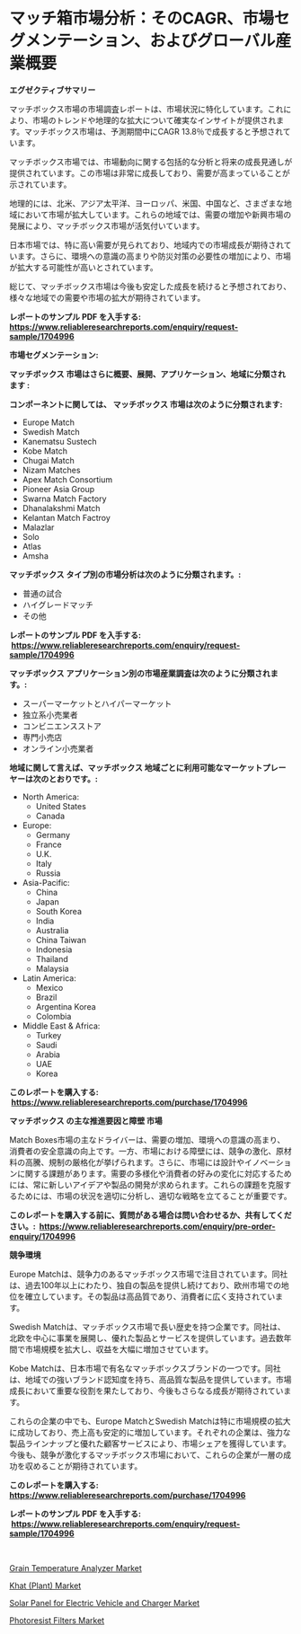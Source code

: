 <p><h1>マッチ箱市場分析：そのCAGR、市場セグメンテーション、およびグローバル産業概要</h1></p><p><strong>エグゼクティブサマリー</strong></p>
<p><p>マッチボックス市場の市場調査レポートは、市場状況に特化しています。これにより、市場のトレンドや地理的な拡大について確実なインサイトが提供されます。マッチボックス市場は、予測期間中にCAGR 13.8％で成長すると予想されています。</p><p>マッチボックス市場では、市場動向に関する包括的な分析と将来の成長見通しが提供されています。この市場は非常に成長しており、需要が高まっていることが示されています。</p><p>地理的には、北米、アジア太平洋、ヨーロッパ、米国、中国など、さまざまな地域において市場が拡大しています。これらの地域では、需要の増加や新興市場の発展により、マッチボックス市場が活気付いています。</p><p>日本市場では、特に高い需要が見られており、地域内での市場成長が期待されています。さらに、環境への意識の高まりや防災対策の必要性の増加により、市場が拡大する可能性が高いとされています。</p><p>総じて、マッチボックス市場は今後も安定した成長を続けると予想されており、様々な地域での需要や市場の拡大が期待されています。</p></p>
<p><strong>レポートのサンプル PDF を入手する: <a href="https://www.reliableresearchreports.com/enquiry/request-sample/1704996">https://www.reliableresearchreports.com/enquiry/request-sample/1704996</a></strong></p>
<p><strong>市場セグメンテーション:</strong></p>
<p><strong> マッチボックス 市場はさらに概要、展開、アプリケーション、地域に分類されます :</strong></p>
<p><strong>コンポーネントに関しては、 マッチボックス 市場は次のように分類されます: &nbsp;</strong></p>
<p><ul><li>Europe Match</li><li>Swedish Match</li><li>Kanematsu Sustech</li><li>Kobe Match</li><li>Chugai Match</li><li>Nizam Matches</li><li>Apex Match Consortium</li><li>Pioneer Asia Group</li><li>Swarna Match Factory</li><li>Dhanalakshmi Match</li><li>Kelantan Match Factroy</li><li>Malazlar</li><li>Solo</li><li>Atlas</li><li>Amsha</li></ul></p>
<p><strong> マッチボックス タイプ別の市場分析は次のように分類されます。:</strong></p>
<p><ul><li>普通の試合</li><li>ハイグレードマッチ</li><li>その他</li></ul></p>
<p><strong>レポートのサンプル PDF を入手する: &nbsp;<a href="https://www.reliableresearchreports.com/enquiry/request-sample/1704996">https://www.reliableresearchreports.com/enquiry/request-sample/1704996</a></strong></p>
<p><strong> マッチボックス アプリケーション別の市場産業調査は次のように分類されます。:</strong></p>
<p><ul><li>スーパーマーケットとハイパーマーケット</li><li>独立系小売業者</li><li>コンビニエンスストア</li><li>専門小売店</li><li>オンライン小売業者</li></ul></p>
<p><strong>地域に関して言えば、マッチボックス 地域ごとに利用可能なマーケットプレーヤーは次のとおりです。:</strong></p>
<p><ul>
    <li>
        North America:
        <ul>
            <li>United States</li>
            <li>Canada</li>
        </ul>
    </li>
    <li>
        Europe:
        <ul>
            <li>Germany</li>
            <li>France</li>
            <li>U.K.</li>
            <li>Italy</li>
            <li>Russia</li>
        </ul>
    </li>
    <li>
        Asia-Pacific:
        <ul>
            <li>China</li>
            <li>Japan</li>
            <li>South Korea</li>
            <li>India</li>
            <li>Australia</li>
            <li>China Taiwan</li>
            <li>Indonesia</li>
            <li>Thailand</li>
            <li>Malaysia</li>
        </ul>
    </li>
    <li>
        Latin America:
        <ul>
            <li>Mexico</li>
            <li>Brazil</li>
            <li>Argentina Korea</li>
            <li>Colombia</li>
        </ul>
    </li>
    <li>
        Middle East & Africa:
        <ul>
            <li>Turkey</li>
            <li>Saudi</li>
            <li>Arabia</li>
            <li>UAE</li>
            <li>Korea</li>
        </ul>
    </li>
    </ul></p>
<p><strong>このレポートを購入する: &nbsp;<a href="https://www.reliableresearchreports.com/purchase/1704996">https://www.reliableresearchreports.com/purchase/1704996</a></strong></p>
<p><strong>マッチボックス の主な推進要因と障壁 市場</strong></p>
<p><p>Match Boxes市場の主なドライバーは、需要の増加、環境への意識の高まり、消費者の安全意識の向上です。一方、市場における障壁には、競争の激化、原材料の高騰、規制の厳格化が挙げられます。さらに、市場には設計やイノベーションに関する課題があります。需要の多様化や消費者の好みの変化に対応するためには、常に新しいアイデアや製品の開発が求められます。これらの課題を克服するためには、市場の状況を適切に分析し、適切な戦略を立てることが重要です。</p></p>
<p><strong>このレポートを購入する前に、質問がある場合は問い合わせるか、共有してください。:&nbsp; <a href="https://www.reliableresearchreports.com/enquiry/pre-order-enquiry/1704996">https://www.reliableresearchreports.com/enquiry/pre-order-enquiry/1704996</a></strong></p>
<p><strong>競争環境</strong></p>
<p><p>Europe Matchは、競争力のあるマッチボックス市場で注目されています。同社は、過去100年以上にわたり、独自の製品を提供し続けており、欧州市場での地位を確立しています。その製品は高品質であり、消費者に広く支持されています。</p><p>Swedish Matchは、マッチボックス市場で長い歴史を持つ企業です。同社は、北欧を中心に事業を展開し、優れた製品とサービスを提供しています。過去数年間で市場規模を拡大し、収益を大幅に増加させています。</p><p>Kobe Matchは、日本市場で有名なマッチボックスブランドの一つです。同社は、地域での強いブランド認知度を持ち、高品質な製品を提供しています。市場成長において重要な役割を果たしており、今後もさらなる成長が期待されています。</p><p>これらの企業の中でも、Europe MatchとSwedish Matchは特に市場規模の拡大に成功しており、売上高も安定的に増加しています。それぞれの企業は、強力な製品ラインナップと優れた顧客サービスにより、市場シェアを獲得しています。今後も、競争が激化するマッチボックス市場において、これらの企業が一層の成功を収めることが期待されています。</p></p>
<p><strong>このレポートを購入する: &nbsp; <a href="https://www.reliableresearchreports.com/purchase/1704996">https://www.reliableresearchreports.com/purchase/1704996</a></strong></p>
<p><strong>レポートのサンプル PDF を入手する: &nbsp;<a href="https://www.reliableresearchreports.com/enquiry/request-sample/1704996">https://www.reliableresearchreports.com/enquiry/request-sample/1704996</a></strong><strong></strong></p>
<p>&nbsp;</p>
<p><p><a href="https://github.com/markusgodoy/Market-Research-Report-List-2/blob/main/grain-temperature-analyzer-market.md">Grain Temperature Analyzer Market</a></p><p><a href="https://github.com/luckyshygirl/Market-Research-Report-List-3/blob/main/khat-plant-market.md">Khat (Plant) Market</a></p><p><a href="https://shimmer-gardenia-37a.notion.site/Solar-Panel-for-Electric-Vehicle-and-Charger-Market-Provides-a-Comprehensive-Analysis-Including-a-Ma-2f2eced6f55c43379ccfa61a7f6eb58f">Solar Panel for Electric Vehicle and Charger Market</a></p><p><a href="https://view.publitas.com/reportprime-1/photoresist-filters-market-insights-market-players-and-forecast-till-2031/">Photoresist Filters Market</a></p></p>
